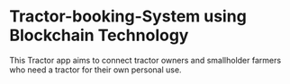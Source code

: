 # Tractor-booking-System using Blockchain Technology
This Tractor app aims to connect tractor owners and smallholder farmers who need a tractor for their own personal use.
